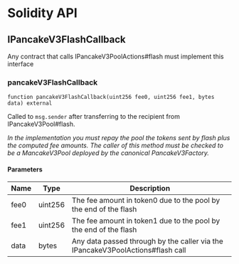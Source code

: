 # Solidity API

## IPancakeV3FlashCallback

Any contract that calls IPancakeV3PoolActions#flash must implement this interface

### pancakeV3FlashCallback

```solidity
function pancakeV3FlashCallback(uint256 fee0, uint256 fee1, bytes data) external
```

Called to `msg.sender` after transferring to the recipient from IPancakeV3Pool#flash.

_In the implementation you must repay the pool the tokens sent by flash plus the computed fee amounts.
The caller of this method must be checked to be a MancakeV3Pool deployed by the canonical PancakeV3Factory._

#### Parameters

| Name | Type | Description |
| ---- | ---- | ----------- |
| fee0 | uint256 | The fee amount in token0 due to the pool by the end of the flash |
| fee1 | uint256 | The fee amount in token1 due to the pool by the end of the flash |
| data | bytes | Any data passed through by the caller via the IPancakeV3PoolActions#flash call |

